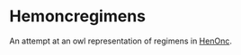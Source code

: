 # Hemoncregimens

An attempt at an owl representation of regimens in [HenOnc](https://www.Hemonc.org).
